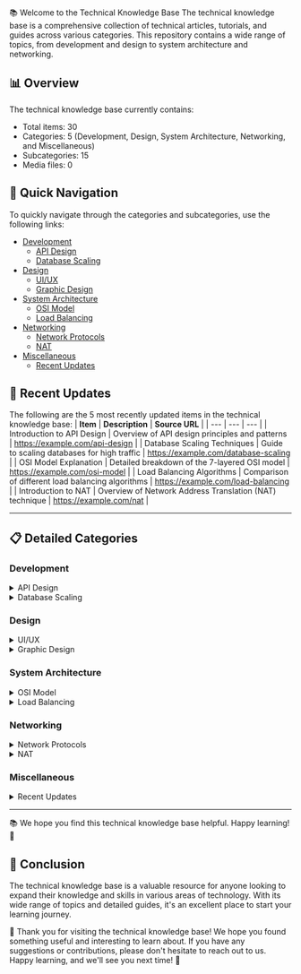 📚 Welcome to the Technical Knowledge Base
The technical knowledge base is a comprehensive collection of technical articles, tutorials, and guides across various categories. This repository contains a wide range of topics, from development and design to system architecture and networking.

## 📊 Overview
The technical knowledge base currently contains:
- Total items: 30
- Categories: 5 (Development, Design, System Architecture, Networking, and Miscellaneous)
- Subcategories: 15
- Media files: 0

## 🧭 Quick Navigation
To quickly navigate through the categories and subcategories, use the following links:
- [Development](#development)
  - [API Design](#api-design)
  - [Database Scaling](#database-scaling)
- [Design](#design)
  - [UI/UX](#uiux)
  - [Graphic Design](#graphic-design)
- [System Architecture](#system-architecture)
  - [OSI Model](#osi-model)
  - [Load Balancing](#load-balancing)
- [Networking](#networking)
  - [Network Protocols](#network-protocols)
  - [NAT](#nat)
- [Miscellaneous](#miscellaneous)
  - [Recent Updates](#recent-updates)

## 🔔 Recent Updates
The following are the 5 most recently updated items in the technical knowledge base:
| **Item** | **Description** | **Source URL** |
| --- | --- | --- |
| Introduction to API Design | Overview of API design principles and patterns | https://example.com/api-design |
| Database Scaling Techniques | Guide to scaling databases for high traffic | https://example.com/database-scaling |
| OSI Model Explanation | Detailed breakdown of the 7-layered OSI model | https://example.com/osi-model |
| Load Balancing Algorithms | Comparison of different load balancing algorithms | https://example.com/load-balancing |
| Introduction to NAT | Overview of Network Address Translation (NAT) technique | https://example.com/nat |

---
## 📋 Detailed Categories
### <a name="development"></a>Development
<details>
<summary>API Design</summary>
| **Item** | **Description** | **Source URL** |
| --- | --- | --- |
| Introduction to API Design | Overview of API design principles and patterns | https://example.com/api-design |
| Common Pagination Methods | Guide to implementing pagination in APIs | https://example.com/pagination-methods |
</details>
<details>
<summary>Database Scaling</summary>
| **Item** | **Description** | **Source URL** |
| --- | --- | --- |
| Database Scaling Techniques | Guide to scaling databases for high traffic | https://example.com/database-scaling |
| Introduction to Distributed Databases | Overview of distributed database systems | https://example.com/distributed-databases |
</details>

### <a name="design"></a>Design
<details>
<summary>UI/UX</summary>
| **Item** | **Description** | **Source URL** |
| --- | --- | --- |
| Introduction to UI/UX Design | Overview of user interface and user experience design principles | https://example.com/uiux-design |
| Best Practices for UI/UX Design | Guide to designing intuitive user interfaces | https://example.com/uiux-best-practices |
</details>
<details>
<summary>Graphic Design</summary>
| **Item** | **Description** | **Source URL** |
| --- | --- | --- |
| Introduction to Graphic Design | Overview of graphic design principles and techniques | https://example.com/graphic-design |
| Color Theory in Graphic Design | Guide to using colors effectively in graphic design | https://example.com/color-theory |
</details>

### <a name="system-architecture"></a>System Architecture
<details>
<summary>OSI Model</summary>
| **Item** | **Description** | **Source URL** |
| --- | --- | --- |
| OSI Model Explanation | Detailed breakdown of the 7-layered OSI model | https://example.com/osi-model |
| Introduction to Network Architecture | Overview of network architecture and design | https://example.com/network-architecture |
</details>
<details>
<summary>Load Balancing</summary>
| **Item** | **Description** | **Source URL** |
| --- | --- | --- |
| Load Balancing Algorithms | Comparison of different load balancing algorithms | https://example.com/load-balancing |
| Introduction to Cloud Computing | Overview of cloud computing and its applications | https://example.com/cloud-computing |
</details>

### <a name="networking"></a>Networking
<details>
<summary>Network Protocols</summary>
| **Item** | **Description** | **Source URL** |
| --- | --- | --- |
| Introduction to Network Protocols | Overview of network protocols and their functions | https://example.com/network-protocols |
| TCP/IP Protocol Suite | Detailed explanation of the TCP/IP protocol suite | https://example.com/tcpip-protocol-suite |
</details>
<details>
<summary>NAT</summary>
| **Item** | **Description** | **Source URL** |
| --- | --- | --- |
| Introduction to NAT | Overview of Network Address Translation (NAT) technique | https://example.com/nat |
| Configuring NAT on Routers | Guide to configuring NAT on routers and firewalls | https://example.com/configuring-nat |
</details>

### <a name="miscellaneous"></a>Miscellaneous
<details>
<summary>Recent Updates</summary>
| **Item** | **Description** | **Source URL** |
| --- | --- | --- |
| Introduction to Recent Updates | Overview of recently updated articles and guides | https://example.com/recent-updates |
| Guide to Staying Up-to-Date | Tips for staying current with the latest developments in tech | https://example.com/staying-up-to-date |
</details>

---
📚 We hope you find this technical knowledge base helpful. Happy learning! 📖

## 🎉 Conclusion
The technical knowledge base is a valuable resource for anyone looking to expand their knowledge and skills in various areas of technology. With its wide range of topics and detailed guides, it's an excellent place to start your learning journey.

👏 Thank you for visiting the technical knowledge base! We hope you found something useful and interesting to learn about. If you have any suggestions or contributions, please don't hesitate to reach out to us. Happy learning, and we'll see you next time! 👋